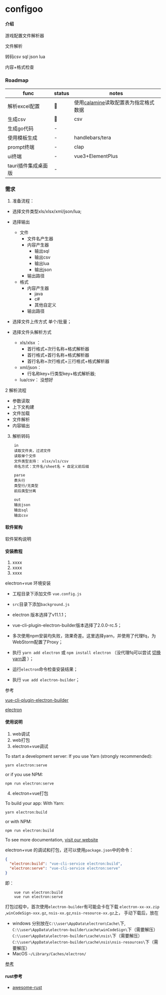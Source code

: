 # configoo

#### 介绍

游戏配置文件解析器

文件解析

转码csv sql json lua

内容+格式检查

### Roadmap

| func         | status | notes                                                       |
|--------------|--------|-------------------------------------------------------------|
| 解析excel配置    | 🚧     | 使用[calamine](https://crates.io/crates/calamine)读取配置表为指定格式数据 |
| 生成csv        | 🚧     | csv                                                         |
| 生成go代码       | -      |                                                             |
| 使用模板生成       | -      | handlebars/tera                                             |
| prompt终端     | -      | clap                                                        |
| ui终端         | -      | vue3+ElementPlus                                            |
| tauri插件集成桌面版 | -      |                                                             |

### 需求

1. 准备流程：

* 选择文件类型xls/xlsx/xml/json/lua;
* 选择输出
    * 文件
        * 文件名产生器
        * 内容产生器
            * 输出sql
            * 输出csv
            * 输出lua
            * 输出json
        * 输出路径
    * 格式
        * 内容产生器
            * java
            * c#
            * 其他自定义
        * 输出路径

* 选择文件上传方式 单个/批量；
* 选择文件头解析方式
    * xls/xlsx ：
        * 首行格式+次行名称+格式解析器
        * 首行格式+首行名称+格式解析器
        * 首行名称+次行格式+三行格式+格式解析器
    * xml/json：
        * 行名称key+行类型key+格式解析器;
    * lua/csv：
      没想好

2 解析流程

* 参数读取
* 上下文构建
* 文件加载
* 文件解析
* 内容输出

3. 解析转码

```
    in
    读取文件夹，过滤文件
    读取单个文件
    文件类型支持： xlsx/xls/csv
    命名方式：文件名/sheet名 + 自定义前后缀
    
    parse
    表头行
    类型行/无类型
    前后类型分离

    out
    输出json
    输出sql
    输出csv

```

#### 软件架构

软件架构说明

#### 安装教程

1. xxxx
2. xxxx
3. xxxx

electron+vue 环境安装

* 工程目录下添加文件 `vue.config.js`
* `src`目录下添加`background.js`

* electron 版本选择了v11.1.1；
* vue-cli-plugin-electron-builder版本选择了2.0.0-rc.5；
* 多次使用npm安装均失败，效果奇差。这里选择yarn，并使用了代理fq，为WebStorm配置了Proxy；
* 执行 `yarn add electron` 或 `npm install electron`
  （没代理fq可以尝试 [切换yarn源](https://zhuanlan.zhihu.com/p/108370177) ）；
* 运行`electron`命令检查安装结果；
* 执行 `vue add electron-builder`；

参考

[vue-cli-plugin-electron-builder](https://github.com/nklayman/vue-cli-plugin-electron-builder/tree/v2.0.0-rc.4)

[electron](https://github.com/electron/electron)

#### 使用说明

1. web调试
2. web打包
3. electron+vue调试

To start a development server:
If you use Yarn (strongly recommended):

```shell script
yarn electron:serve
```

or if you use NPM:

```shell script
npm run electron:serve
```

4. electron+vue打包

To build your app:
With Yarn:

```shell script
yarn electron:build
```

or with NPM:

```shell script
npm run electron:build
```

To see more
documentation, [visit our website](https://nklayman.github.io/vue-cli-plugin-electron-builder/guide/guide.html)

electron+vue 的调试和打包，还可以使用`package.json`中的命令：

```json
{
  "electron:build": "vue-cli-service electron:build",
  "electron:serve": "vue-cli-service electron:serve"
}
```

即：

```shell script 
    vue run electron:build
    vue run electron:serve
```

打包过程中，首次使用`electron-builder`有可能会卡在下载
`electron-xx-xx.zip` ,`winCodeSign-xxx.gz`, `nsis-xx.gz`,`nsis-resource-xx.gz`上，
手动下载后，放在

* windows 分别放在`C:\\user\AppData\electron\Cache\`下,
  `C:\\user\AppData\electron-builder\cache\winCodeSign\`下（需要解压）
  `C:\\user\AppData\electron-builder\cache\nsis\`下（需要解压）
  `C:\\user\AppData\electron-builder\cache\nsis\nsis-resources\`下（需要解压）
* MacOS `~/Library/Caches/electron/`

[参考](https://blog.csdn.net/cctvcqupt/article/details/87904368)

#### rust参考

* [awesome-rust](https://github.com/rustcc/awesome-rust)
